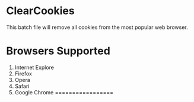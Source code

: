 # ClearCookies
This batch file will remove all cookies from the most popular web browser.

Browsers Supported
==================
1) Internet Explore
2) Firefox
3) Opera
4) Safari
5) Google Chrome
=================
